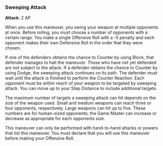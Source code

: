 ### Sweeping Attack
**Attack**: 2 AP

When you use this maneuver, you swing your weapon at multiple opponents at once. Before rolling, you must choose a number of opponents with a certain range. You make a single Offensive Roll with a -5 penalty and each opponent makes their own Defensive Roll in the order that they were chosen. 

If one of the defenders obtains the chance to Counter by using Block, that defender manages to halt the maneuver. Those who have not yet defended are not subject to the attack. If a defender obtains the chance to Counter by using Dodge, the sweeping attack continues on its path. The defender must wait until the attack is finished to perform the Counter Reaction. Each opponent must be within reach of your weapon to be targeted by sweeping attack. You can move up to your Step Distance to include additional targets.

The maximum number of targets a sweeping attack can hit depends on the size of the weapon used. Small and medium weapons can reach three or four opponents, respectively. Large weapons can hit up to five. These numbers are for human-sized opponents; the Game Master can increase or decrease as appropriate for each opponents size.

This maneuver can only be performed with hand-to-hand attacks or powers that list this maneuver. You must declare that you will use this maneuver before making your Offensive Roll.